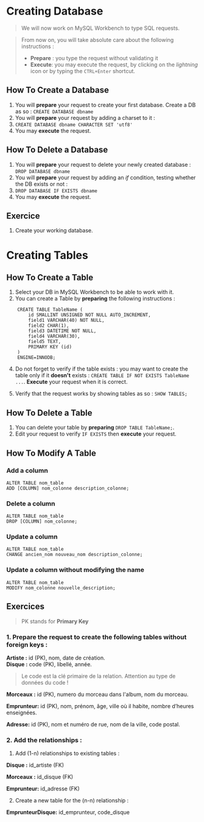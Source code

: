 # Creating Database
> We will now work on MySQL Workbench to type SQL requests.

> From now on, you will take absolute care about the following instructions :
> - **Prepare** : you type the request without validating it
> -  **Execute**: you may execute the request, by clicking on the *lightning* icon or by typing the `CTRL+Enter` shortcut.
	

## How To Create a Database

1. You will **prepare** your request to create your first database. Create a DB as so :
`CREATE DATABASE dbname`
2. You will **prepare** your request by adding a charset to it :
3. `CREATE DATABASE dbname CHARACTER SET 'utf8'`
4. You may **execute** the request.

## How To Delete a Database

1. You will **prepare** your request to delete your newly created database :
`DROP DATABASE dbname`
2. You will **prepare** your request by adding an *if* condition, testing whether the DB exists or not :
3. `DROP DATABASE IF EXISTS dbname`
4. You may **execute** the request.

## Exercice
1. Create your working database.

# Creating Tables

## How To Create a Table

1. Select your DB in MySQL Workbench to be able to work with it.
2. You can create a Table by **preparing** the following instructions :

```
    CREATE TABLE TableName (
        id SMALLINT UNSIGNED NOT NULL AUTO_INCREMENT,
        field1 VARCHAR(40) NOT NULL,
        field2 CHAR(1),
        field3 DATETIME NOT NULL,
        field4 VARCHAR(30),
        field5 TEXT,
        PRIMARY KEY (id)
    )
    ENGINE=INNODB;
```

4. Do not forget to verify if the table exists : you may want to create the table only if it **doesn't** exists : `CREATE TABLE IF NOT EXISTS TableName ...`. **Execute** your request when it is correct.

3. Verify that the request works by showing tables as so : `SHOW TABLES;`

## How To Delete a Table

1. You can delete your table by **preparing** `DROP TABLE TableName;`.
2. Edit your request to verify `IF EXISTS` then **execute** your request.

## How To Modify A Table

### Add a column

```
ALTER TABLE nom_table 
ADD [COLUMN] nom_colonne description_colonne;
```

### Delete a column

```
ALTER TABLE nom_table 
DROP [COLUMN] nom_colonne;
```

### Update a column
```
ALTER TABLE nom_table 
CHANGE ancien_nom nouveau_nom description_colonne;
```

### Update a column without modifying the name
```
ALTER TABLE nom_table 
MODIFY nom_colonne nouvelle_description;
```


## Exercices
> PK stands for **Primary Key**
### 1. **Prepare** the request to create the following tables **without foreign keys** :

**Artiste :** id (PK), nom, date de création.   
**Disque :** code (PK), libellé, année. 
> Le code est la clé primaire de la relation. Attention au type de données du code !

**Morceaux :**  id (PK), numero du morceau dans l'album, nom du morceau.

**Emprunteur:** id (PK), nom, prénom, âge, ville où il habite, nombre d’heures enseignées.

**Adresse:** id (PK), nom et numéro de rue, nom de la ville, code postal.

### 2. Add the relationships :

1. Add (1-n) relationships to existing tables :

**Disque :** id_artiste (FK)

**Morceaux :**  id_disque (FK)

**Emprunteur:** id_adresse (FK)

2. Create a new table for the (n-n) relationship :

**EmprunteurDisque:** id_emprunteur, code_disque
